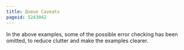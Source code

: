```yaml
---
title: Queue Caveats
pageid: 5243042
---
```


In the above examples, some of the possible error checking has been omitted, to reduce clutter and make the examples clearer.

